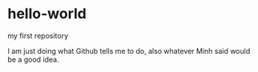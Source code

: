 # hello-world
my first repository

I am just doing what Github tells me to do, also whatever Minh said would be a good idea.
